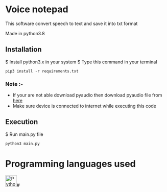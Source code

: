 # Voice notepad

This software convert speech to text and save it into txt format

Made in python3.8

## Installation
$	Install python3.x in your system
$	Type this command in your terminal

```
pip3 install -r requirements.txt
```

### Note :-
*	If your are not able download pyaudio then download pyaudio file from [here](https://www.lfd.uci.edu/%7Egohlke/pythonlibs/)
*	Make sure device is connected to internet while executing this code

## Execution

$	Run main.py file
```
python3 main.py
```

# Programming languages used
<a href="https://www.python.org/" target="_blank" rel="noreferrer"><img src="https://raw.githubusercontent.com/danielcranney/readme-generator/main/public/icons/skills/python-colored.svg" width="36" height="36" alt="Python" /></a>#
